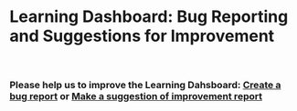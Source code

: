 # Learning Dashboard: Bug Reporting and Suggestions for Improvement
<br>

### Please help us to improve the Learning Dahsboard: [Create a bug report](https://github.com/Learning-Dashboard/Bug-Reporting/issues/new?assignees=&labels=&template=bug_report.md&title=) or [Make a suggestion of improvement report](https://github.com/Learning-Dashboard/Bug-Reporting/issues/new?assignees=&labels=&template=improvement_report.md&title=)
